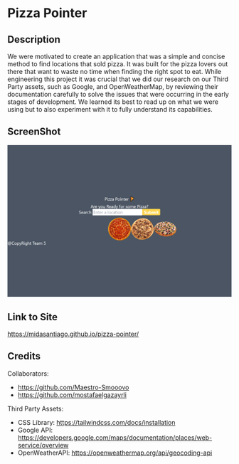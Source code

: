 # Pizza Pointer

## Description

We were motivated to create an application that was a simple and concise method to find locations that sold pizza.
It was built for the pizza lovers out there that want to waste no time when finding the right spot to eat.
While engineering this project it was crucial that we did our research on our Third Party assets, such as Google, and OpenWeatherMap, by reviewing their documentation carefully to solve the issues that were occurring in the early stages of development. We learned its best to read up on what we were using but to also experiment with it to fully understand its capabilities.

## ScreenShot

![Full Web Page View](assets/images/page-view.png)

## Link to Site

https://midasantiago.github.io/pizza-pointer/

## Credits

Collaborators:
- https://github.com/Maestro-Smooovo
- https://github.com/mostafaelgazayrli

Third Party Assets:
- CSS Library: https://tailwindcss.com/docs/installation
- Google API: https://developers.google.com/maps/documentation/places/web-service/overview
- OpenWeatherAPI: https://openweathermap.org/api/geocoding-api
